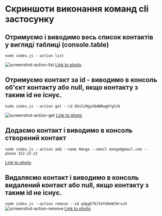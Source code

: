 # Скриншоти виконання команд cli застосунку
## Отримуємо і виводимо весь список контактів у вигляді таблиці (console.table)
  ```node index.js --action list```

![screenshot-action-list](https://i.ibb.co/W3TKVtK/01-action-list.jpg)
[Link to photo](https://ibb.co/mBxzN8z)


## Отримуємо контакт за id - виводимо в консоль об'єкт контакту або null, якщо контакту з таким id не існує.
  ```node index.js --action get --id 05olLMgyVQdWRwgKfg5J6```

![screenshot-action-get](https://i.ibb.co/dgL6Tmp/02-action-get.jpg)
[Link to photo](https://ibb.co/xHfGkFg)



## Додаємо контакт і виводимо в консоль створений контакт
  ```node index.js --action add --name Mango --email mango@gmail.com --phone 322-22-22```



[Link to photo](https://ibb.co/FnRhvCk)


## Видаляємо контакт і виводимо в консоль видалений контакт або null, якщо контакту з таким id не існує.
 ```node index.js --action remove --id qdggE76Jtbfd9eWJHrssH```
![screenshot-action-remove](https://i.ibb.co/R23YN53/03-action-remove.jpg)
[Link to photo](https://ibb.co/y06dp36)



